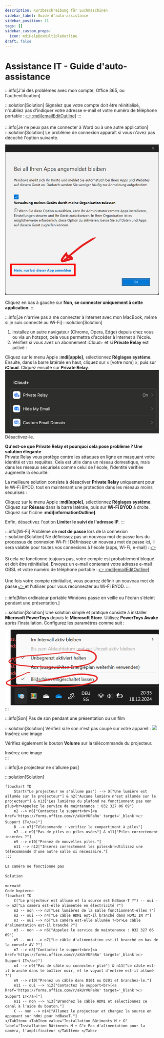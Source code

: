 ```yaml
---
description: Kurzbeschreibung für Suchmaschinen
sidebar_label: Guide d'auto-assistance
sidebar_position: 11
tags: []
sidebar_custom_props:
  icon: mdiHelpBoxMultipleOutline
draft: false
---
```


# Assistance IT - Guide d'auto-assistance

<Tabs>
  <TabItem value="Mon appareil" label="Mon appareil">
:::info[J'ai des problèmes avec mon compte, Office 365, ou l'authentification]

:::solution[Solution]
Signalez que votre compte doit être réinitialisé, n'oubliez pas d'indiquer votre adresse e-mail et votre numéro de téléphone portable : [👉 :mdi[emailEditOutline]](mailto:soarhe.jahany@bernedu.ch?subject=Réinitialisation%20du%20compte%20élève&body=Bonjour%20M.%20Jahany%2C%0A%0AMerci%20de%20réinitialiser%20mon%20compte%20:%0A%0A%40edu.gbsl.ch%0A%0ATel.%2007%0A%0AMerci%20d'avance%20et%20cordialement)
:::

:::info[Je ne peux pas me connecter à Word ou à une autre application]
:::solution[Solution]
Le problème de connexion apparaît si vous n'avez pas décoché l'option suivante.

![--width=350px](./login-screen-o365.png)

Cliquez en bas à gauche sur __Non, se connecter uniquement à cette application__.
:::

:::info[Je n'arrive pas à me connecter à Internet avec mon MacBook, même si je suis connecté au Wi-Fi]
:::solution[Solution]
1. Installez un autre navigateur (Chrome, Opera, Edge) depuis chez vous ou via un hotspot, cela vous permettra d'accéder à Internet à l'école.
2. Vérifiez si vous avez un abonnement iCloud+ et si __Private Relay__ est activé :

Cliquez sur le menu Apple __:mdi[apple]__, sélectionnez __Réglages système__. Ensuite, dans la barre latérale en haut, cliquez sur « [votre nom] », puis sur __iCloud__. Cliquez ensuite sur __Private Relay__.  
![](macprivaterelay.png)  
Désactivez-le.

**Qu'est-ce que Private Relay et pourquoi cela pose problème ? Une solution élégante**  
Private Relay vous protège contre les attaques en ligne en masquant votre identité et vos requêtes. Cela est utile dans un réseau domestique, mais dans les réseaux sécurisés comme celui de l'école, l'identité vérifiée augmente la sécurité.

La meilleure solution consiste à désactiver __Private Relay__ uniquement pour le Wi-Fi BYOD, tout en maintenant une protection dans les réseaux moins sécurisés :

Cliquez sur le menu Apple __:mdi[apple]__, sélectionnez __Réglages système__. Cliquez sur __Réseau__ dans la barre latérale, puis sur __Wi-Fi BYOD__ à droite. Cliquez sur l'icône __:mdi[informationOutline]__.  

Enfin, désactivez l'option __Limiter le suivi de l'adresse IP__.
:::

:::info[Wi-Fi]
Problème de **mot de passe** lors de la connexion
:::solution[Solution]
Ne définissez pas un nouveau mot de passe lors du processus de connexion Wi-Fi ! Définissez un nouveau mot de passe ici, il sera valable pour toutes vos connexions à l'école (apps, Wi-Fi, e-mail) : [👉 ](https://password.edubern.ch/)

Si cela ne fonctionne toujours pas, votre compte est probablement bloqué et doit être réinitialisé. Envoyez un e-mail contenant votre adresse e-mail GBSL et votre numéro de téléphone portable : [👉 :mdi[emailEditOutline]](mailto:soarhe.jahany@bernedu.ch?subject=Réinitialisation%20du%20compte%20élève&body=Bonjour%20M.%20Jahany%2C%0A%0AMerci%20de%20réinitialiser%20mon%20compte%20:%0A%0A%40edu.gbsl.ch%0A%0ATel.%2007%0A%0AMerci%20d'avance%20et%20cordialement)

Une fois votre compte réinitialisé, vous pourrez définir un nouveau mot de passe [👉 ](https://password.edubern.ch/) et l'utiliser pour vous reconnecter au Wi-Fi BYOD.
:::

:::info[Mon ordinateur portable Windows passe en veille ou l'écran s'éteint pendant une présentation.]

:::solution[Solution]
Une solution simple et pratique consiste à installer __Microsoft PowerToys__ depuis le __Microsoft Store__. Utilisez __PowerToys Awake__ après l'installation. Configurez les paramètres comme suit :

![](PowerToysAwake.png)
:::

</TabItem>
  <TabItem value="Installation Bâtiment D" label="Installation Bâtiment D">
:::info[Son]
Pas de son pendant une présentation ou un film

:::solution[Solution]
Vérifiez si le son n'est pas coupé sur votre appareil :
![](lautstärke.png)  
Insérez une image

Vérifiez également le bouton __Volume__ sur la télécommande du projecteur.  

Insérez une image  
:::

:::info[Le projecteur ne s'allume pas]

:::solution[Solution]
```mermaid
flowchart TD
    Start("Le projecteur ne s'allume pas") --> D["Une lumière est allumée sur le projecteur"] & n2["Aucune lumière n'est allumée sur le projecteur"] & n13["Les lumières du plafond ne fonctionnent pas non plus<br>Appelez le service de maintenance : 032 327 06 69"]
    n2 --> n6["Contactez le support<br>[<a href='https://forms.office.com/r/akUrVUFaRu' target='_blank'>👉 Support IT</a>]"]
    D --> n7["Télécommande : vérifiez le compartiment à piles"]
    n7 --> n9["Pas de piles ou piles usées"] & n11["Piles correctement insérées ?"]
    n9 --> n10["Prenez de nouvelles piles."]
    n11 --> n12["Insérez correctement les piles<br>Utilisez une télécommande d'une autre salle si nécessaire."]
:::

La caméra ne fonctionne pas

Solution

mermaid
Code kopieren
flowchart TD
    C("Le projecteur est allumé et la source est hdBase-T ?") -- oui --> n2["La caméra est-elle alimentée en électricité ?"]
    n2 -- non --> n3["Les lumières de la salle fonctionnent-elles ?"]
    n2 -- oui --> n4["Le câble HDMI est-il branché dans HDMI IN ?"]
    n3 -- oui --> n5["La caméra est-elle allumée ?<br>Le câble d'alimentation est-il branché ?"]
    n3 -- non --> n6["Appelez le service de maintenance : 032 327 06 69"]
    n5 -- oui --> n7["Le câble d'alimentation est-il branché en bas de la console AV ?"]
    n7 --> n8["Contactez le support<br>[<a href='https://forms.office.com/r/akUrVUFaRu' target='_blank'>👉 Support IT</a>]"]
    n4 --> n9["Pas de câble ou connecteur plié"] & n11["Le câble est-il branché dans le boîtier noir, et le voyant d'entrée est-il allumé ?"]
    n9 --> n10["Prenez un câble dans D101 ou D201 et branchez-le."]
    n11 -- oui --> n12["Contactez le support<br>[<a href='https://forms.office.com/r/akUrVUFaRu' target='_blank'>👉 Support IT</a>]"]
    n11 -- non --> n13["Branchez le câble HDMI et sélectionnez ce canal à l'aide du bouton."]
    C -- non --> n14["Allumez le projecteur et changez la source en appuyant sur hdmi pour hdBaseT."]
</TabItem> <TabItem value="Installation Bâtiments M + G" label="Installation Bâtiments M + G"> Pas d'alimentation pour la caméra, l'amplificateur </TabItem> </Tabs>

